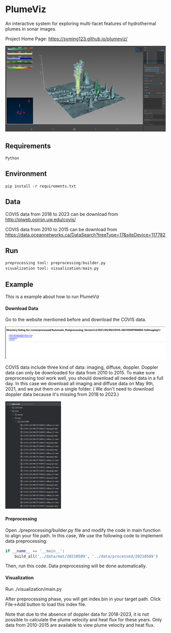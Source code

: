 # PlumeViz

An interactive system for exploring multi-facet features of hydrothermal plumes in sonar images.

Project Home Page: https://syming123.github.io/plumeviz/

![](./doc/images/overview.png)



## Requirements

```text
Python
```



## Environment

```text
pip install -r requirements.txt
```



## Data

COVIS data from 2018 to 2023 can be download from http://piweb.ooirsn.uw.edu/covis/

COVIS data from 2010 to 2015 can be download from https://data.oceannetworks.ca/DataSearch?treeType=17&siteDevice=117782



## Run

```python
preprocessing tool: preprocessing/builder.py
visualization tool: visualization/main.py
```



## Example

This is a example about how to run PlumeViz

#### Download Data

Go to the website mentioned before and download the COVIS data.

![](.\doc\images\download_data.png)

 COVIS data include three kind of data: imaging, diffuse, doppler. Doppler data can only be downloaded for data from 2010 to 2015. To make sure preprocessing tool work well, you should download all needed data in a full day. In this case we download all imaging and diffuse data on May 9th, 2021, and we put them on a single folder. ( We don't need to download doppler data because it's missing from 2018 to 2023.)

<img src="./doc/images/file_list.png" style="zoom: 33%;" />

#### Preprocessing

Open ./preprocessing/builder.py file and modify the code in main function to align your file path. In this case, We use the following code to implement data preprocessing:

```python
if __name__ == '__main__':
	build_all('../data/mat/20210509', '../data/processed/20210509')
```

Then, run this code. Data preprocessing will be done automatically.

#### Visualization

Run ./visualization/main.py 

After preprocessing phase, you will get index.bin in your target path. Click File->Add button to load this index file.

Note that due to the absence of doppler data for 2018-2023, it is not possible to calculate the plume velocity and heat flux for these years. Only data from 2010-2015 are available to view plume velocity and heat flux.





